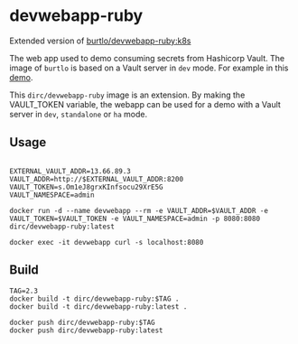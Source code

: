 
# devwebapp-ruby

Extended version of [burtlo/devwebapp-ruby:k8s](https://hub.docker.com/r/burtlo/devwebapp-ruby)

The web app used to demo consuming secrets from Hashicorp Vault. The image of `burtlo` is based on a Vault server in `dev` mode.
For example in this [demo](https://learn.hashicorp.com/vault/getting-started-k8s/external-vault).

This `dirc/devwebapp-ruby` image is an extension. By making the VAULT_TOKEN variable, the webapp can be used for a demo with a Vault server in `dev`, `standalone` or `ha` mode.

## Usage

```shell

EXTERNAL_VAULT_ADDR=13.66.89.3
VAULT_ADDR=http://$EXTERNAL_VAULT_ADDR:8200
VAULT_TOKEN=s.Om1eJ8grxKInfsocu29XrE5G
VAULT_NAMESPACE=admin

docker run -d --name devwebapp --rm -e VAULT_ADDR=$VAULT_ADDR -e VAULT_TOKEN=$VAULT_TOKEN -e VAULT_NAMESPACE=admin -p 8080:8080 dirc/devwebapp-ruby:latest

docker exec -it devwebapp curl -s localhost:8080

```

## Build

```shell
TAG=2.3
docker build -t dirc/devwebapp-ruby:$TAG .
docker build -t dirc/devwebapp-ruby:latest .

docker push dirc/devwebapp-ruby:$TAG
docker push dirc/devwebapp-ruby:latest

```
